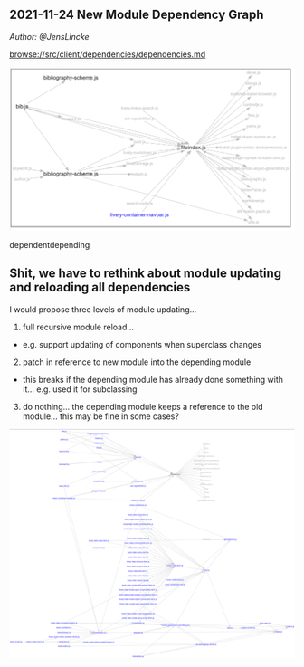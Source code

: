 ## 2021-11-24 New Module Dependency Graph
*Author: @JensLincke*


<browse://src/client/dependencies/dependencies.md>

![](dependecncy-graph.png)

dependentdepending
## Shit, we have to rethink about module updating and reloading all dependencies

I would propose three levels of module updating...

1. full recursive module reload...
  - e.g. support updating of components when superclass changes
2. patch in reference to new  module into the depending module 
  - this breaks if the depending module has already done something with it... e.g. used it for subclassing
3. do nothing... the depending module keeps a reference to the old module... this may be fine in some cases?

![](full-module-dependencies.png)